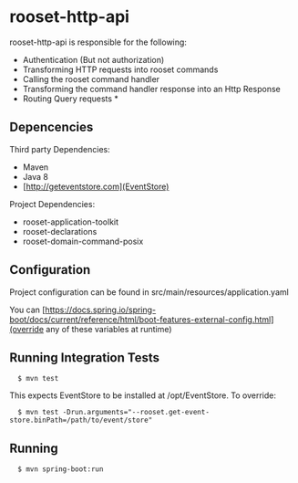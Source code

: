 rooset-http-api
===============

rooset-http-api is responsible for the following:
  - Authentication (But not authorization)
  - Transforming HTTP requests into rooset commands
  - Calling the rooset command handler
  - Transforming the command handler response into an Http Response
  - Routing Query requests *


Depencencies
-----

Third party Dependencies:
  - Maven
  - Java 8
  - [http://geteventstore.com](EventStore)

Project Dependencies:
  - rooset-application-toolkit
  - rooset-declarations
  - rooset-domain-command-posix


Configuration
-------------

Project configuration can be found in src/main/resources/application.yaml

You can [https://docs.spring.io/spring-boot/docs/current/reference/html/boot-features-external-config.html](override any of these variables at runtime)


Running Integration Tests
-------------------------

```
  $ mvn test
```

This expects EventStore to be installed at /opt/EventStore. To override:

```
  $ mvn test -Drun.arguments="--rooset.get-event-store.binPath=/path/to/event/store"
```

Running
-------

```
  $ mvn spring-boot:run
```


